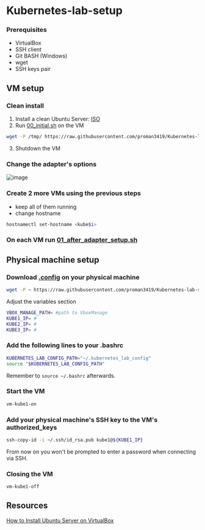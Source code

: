 # Kubernetes-lab-setup

### Prerequisites
- VirtualBox
- SSH client
- Git BASH (Windows)
- wget
- SSH keys pair

## VM setup
<!-- ### [Ready VirtualBox image (login: kube1, password: kube1)](https://drive.google.com/drive/folders/1G2dPVc7KuywBpo7x3FYjypA1Iik9VFWG?usp=share_link) -->
### Clean install
1. Install a clean Ubuntu Server: [ISO](https://ubuntu.com/download/server)
2. Run [00_initial.sh](https://raw.githubusercontent.com/proman3419/Kubernetes-lab-setup/master/scripts/ubuntu_server_setup/00_initial.sh) on the VM
```bash
wget -P /tmp/ https://raw.githubusercontent.com/proman3419/Kubernetes-lab-setup/master/scripts/ubuntu_server_setup/00_initial.sh && chmod +x /tmp/00_initial.sh && /tmp/00_initial.sh
```
3. Shutdown the VM

### Change the adapter's options
![image](https://user-images.githubusercontent.com/29145519/226700209-2f4f55f6-8add-4c75-a296-d5e44a5c4df7.png)

### Create 2 more VMs using the previous steps
- keep all of them running
- change hostname
```bash
hostnamectl set-hostname <kube$i>
```

### On each VM run [01_after_adapter_setup.sh](https://raw.githubusercontent.com/proman3419/Kubernetes-lab-setup/master/scripts/ubuntu_server_setup/01_after_adapter_setup.sh)

## Physical machine setup
### Download [.config](https://github.com/proman3419/Kubernetes-lab-setup/blob/master/.config.sh) on your physical machine
```bash
wget -P ~ https://raw.githubusercontent.com/proman3419/Kubernetes-lab-setup/master/configs/.config.sh
```
Adjust the variables section
```bash
VBOX_MANAGE_PATH= #path to VboxManage
KUBE1_IP= #
KUBE2_IP= #
KUBE3_IP= #
```

### Add the following lines to your .bashrc
```bash
KUBERNETES_LAB_CONFIG_PATH="~/.kubernetes_lab_config"
source "$KUBERNETES_LAB_CONFIG_PATH"
```
Remember to `source ~/.bashrc` afterwards.

### Start the VM
```bash
vm-kube1-on
```

### Add your physical machine's SSH key to the VM's authorized_keys
```bash
ssh-copy-id -i ~/.ssh/id_rsa.pub kube1@${KUBE1_IP}
```
From now on you won't be prompted to enter a password when connecting via SSH.

### Closing the VM
```bash
vm-kube1-off
```

## Resources
[How to Install Ubuntu Server on VirtualBox](https://hibbard.eu/install-ubuntu-virtual-box/)

